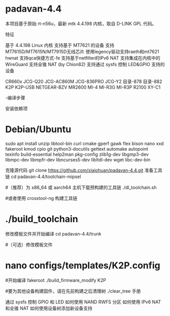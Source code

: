 # padavan-4.4 #

本项目基于原始 rt-n56u，最新 mtk 4.4.198 内核，取自 D-LINK GPL 代码。

特征

基于 4.4.198 Linux 内核
支持基于 MT7621 的设备
支持MT7615D/MT7615N/MT7915D无线芯片
使用legency驱动支持raeth和mt7621 hwnat
支持qca快捷方式-fe
支持基于netfilter的IPv6 NAT
支持集成在内核中的 WireGuard
支持全锥 NAT (by Chion82)
支持通过 sysfs 控制 LED&GPIO
支持的设备

CR660x
JCG-Q20
JCG-AC860M
JCG-836PRO
JCG-Y2
目录-878
目录-882
K2P
K2P-USB
NETGEAR-BZV
MR2600
MI-4
MI-R3G
MI-R3P
R2100
XY-C1

-编译步骤

安装依赖项
# Debian/Ubuntu
sudo apt install unzip libtool-bin curl cmake gperf gawk flex bison nano xxd \
    fakeroot kmod cpio git python3-docutils gettext automake autopoint \
    texinfo build-essential help2man pkg-config zlib1g-dev libgmp3-dev \
    libmpc-dev libmpfr-dev libncurses5-dev libltdl-dev wget libc-dev-bin

克隆源代码
git clone https://github.com/xiaiohuan/padavan-4.4.git
准备工具链
cd padavan-4.4/toolchain-mipsel

#（推荐）为 x86_64 或 aarch64 主机下载预构建的工具链
./dl_toolchain.sh

#或者使用 crosstool-ng 构建工具链
# ./build_toolchain
修改模板文件并开始编译
cd padavan-4.4/trunk

#（可选）修改模板文件
# nano configs/templates/K2P.config

#开始编译
fakeroot ./build_firmware_modify K2P

#要为其他设备构建固件，请在先前构建之后清理树
./clear_tree
手册

通过 sysfs 控制 GPIO 和 LED
如何使用 NAND RWFS 分区
如何使用 IPv6 NAT 和全锥 NAT
如何使用设备树添加新设备支持
